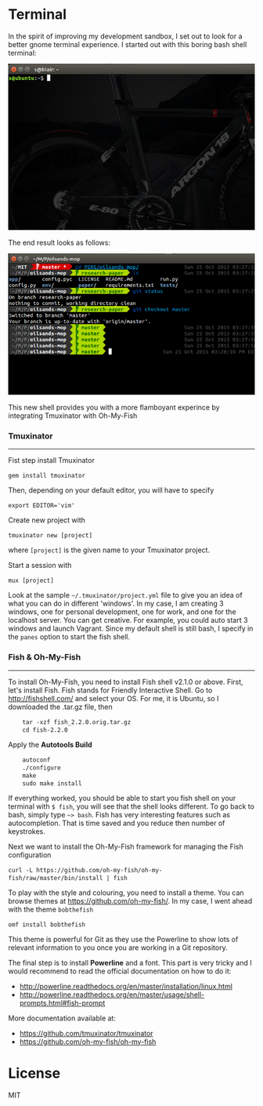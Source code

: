 # Terminal

In the spirit of improving my development sandbox, I set out to look for a better gnome terminal experience. I started out with this boring bash shell terminal:

![Old Terminal](/images/terminal_old.png)

The end result looks as follows: 

![New Terminal](/images/terminal_new.png)

This new shell provides you with a more flamboyant experince by integrating Tmuxinator with Oh-My-Fish

### Tmuxinator
---

Fist step install Tmuxinator

	gem install tmuxinator

Then, depending on your default editor, you will have to specify

	export EDITOR='vim'


Create new project with 

	tmuxinator new [project]

where `[project]` is the given name to your Tmuxinator project. 


Start a session with 

	mux [project]

Look at the sample `~/.tmuxinator/project.yml` file to give you an idea of what you can do in different 'windows'. In my case, I am creating 3 windows, one for personal development, one for work, and one for the localhost server. You can get creative. For example, you could auto start 3 windows and launch Vagrant. Since my default shell is still bash, I specify in the `panes` option to start the fish shell. 

### Fish & Oh-My-Fish
---

To install Oh-My-Fish, you need to install Fish shell v2.1.0 or above. First, let's install Fish. Fish stands for Friendly Interactive Shell. Go to http://fishshell.com/ and select your OS. For me, it is Ubuntu, so I downloaded the .tar.gz file, then 

```
	tar -xzf fish_2.2.0.orig.tar.gz
	cd fish-2.2.0
```
Apply the **Autotools Build**

```
	autoconf
	./configure
	make
	sudo make install
```

If everything worked, you should be able to start you fish shell on your terminal with `$ fish`, you will see that the shell looks different. To go back to bash, simply type `~> bash`. Fish has very interesting features such as autocompletion. That is time saved and you reduce then number of keystrokes.  

Next we want to install the Oh-My-Fish framework for managing the Fish configuration 

	curl -L https://github.com/oh-my-fish/oh-my-fish/raw/master/bin/install | fish

To play with the style and colouring, you need to install a theme. You can browse themes at https://github.com/oh-my-fish/. In my case, I went ahead with the theme `bobthefish`

	omf install bobthefish

This theme is powerful for Git as they use the Powerline to show lots of relevant information to you once you are working in a Git repository.

The final step is to install **Powerline** and a font. This part is very tricky and I would recommend to read the official documentation on how to do it:

* http://powerline.readthedocs.org/en/master/installation/linux.html
* http://powerline.readthedocs.org/en/master/usage/shell-prompts.html#fish-prompt

More documentation available at:

* https://github.com/tmuxinator/tmuxinator
* https://github.com/oh-my-fish/oh-my-fish

# License

MIT